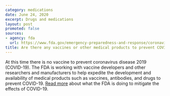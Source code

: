 ```yaml
---
category: medications
date: June 24, 2020
excerpt: Drugs and medications
layout: post
promoted: false
sources:
- agency: fda
  url: https://www.fda.gov/emergency-preparedness-and-response/coronavirus-disease-2019-covid-19/covid-19-frequently-asked-questions
title: Are there any vaccines or other medical products to prevent COVID-19?
---
```


At this time there is no vaccine to prevent coronavirus disease 2019 (COVID-19). The FDA is working with vaccine developers and other researchers and manufacturers to help expedite the development and availability of medical products such as vaccines, antibodies, and drugs to prevent COVID-19. [Read more](https://www.fda.gov/vaccines-blood-biologics/industry-biologics/coronavirus-covid-19-cber-regulated-biologics) about what the FDA is doing to mitigate the effects of COVID-19.
